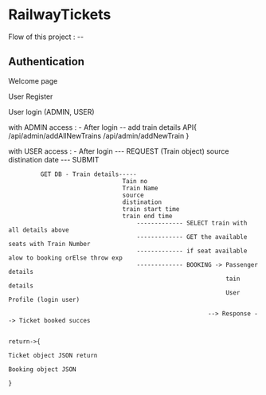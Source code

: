 # RailwayTickets

Flow of this project : --

Authentication 
----------------
Welcome page

User Register

User login (ADMIN, USER)

with ADMIN access : -
After login -- add train details
            API{
                    /api/admin/addAllNewTrains
                    /api/admin/addNewTrain
                }

with USER access : -
After login --- REQUEST (Train object)
			source
			distination
			date 
			 --- SUBMIT
			 
			 GET DB - Train details-----
									Tain no
									Train Name
									source
									distination
									train start time
									train end time
										------------- SELECT train with all details above 
										------------- GET the available seats with Train Number
										------------- if seat available alow to booking orElse throw exp
										------------- BOOKING -> Passenger details
																 tain details
																 User Profile (login user)
																 
															--> Response --> Ticket booked succes	
																			
																		return->{
																					Ticket object JSON return 
																					Booking object JSON
																				}
									
									

